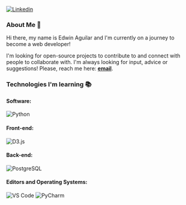 [![Linkedin](https://img.shields.io/badge/-LinkedIn-blue?style=flat&logo=Linkedin&logoColor=white&link=https://linkedin.com/in/brennankbrown/)](https://www.linkedin.com/in/elaguila/)

### About Me 👋

Hi there, my name is Edwin Aguilar and I'm currently on a journey to become a web developer!

I'm looking for open-source projects to contribute to and connect with people to collaborate with. I'm always looking for input, advice or suggestions! Please, reach me here: [**email**](mailto:edwinlibniaguilar@gmail.com). 

### Technologies I'm learning 📚
#### Software: 
![Python](http://img.shields.io/badge/-Python-3776AB?style=flat-square&logo=python&logoColor=fff7a1)
 
#### Front-end:
![D3.js](https://img.shields.io/badge/-D3&#46;js-333333?style=flat-square&logo=d3.js&logoColor=F9A03C)

#### Back-end:
![PostgreSQL](https://img.shields.io/badge/-PostgreSQL-336791?style=flat-square&logo=postgresql)

#### Editors and Operating Systems:
![VS Code](http://img.shields.io/badge/-VS%20Code-007ACC?style=flat-square&logo=visual-studio-code&logoColor=ffffff)
![PyCharm](https://img.shields.io/badge/pycharm-143?style=flat-square&logo=pycharm&logoColor=black&color=black&labelColor=green)

<!--
**elaguila626/elaguila626** is a ✨ _special_ ✨ repository because its `README.md` (this file) appears on your GitHub profile.


Here are some ideas to get you started:

- 🔭 I’m currently working on ...
- 🌱 I’m currently learning ...
- 👯 I’m looking to collaborate on ...
- 🤔 I’m looking for help with ...
- 💬 Ask me about ...
- 📫 How to reach me: ...
- 😄 Pronouns: ...
- ⚡ Fun fact: ...
-->

